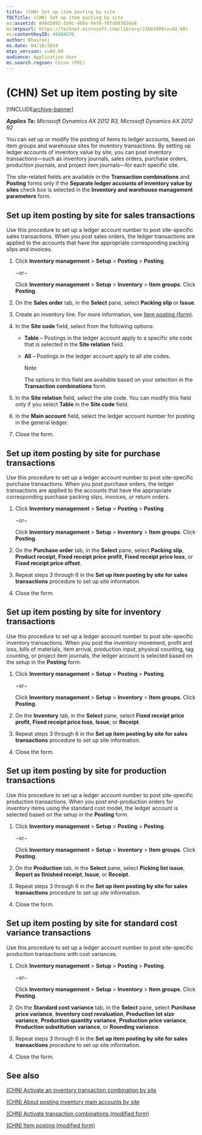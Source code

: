 ```yaml
---
title: (CHN) Set up item posting by site
TOCTitle: (CHN) Set up item posting by site
ms:assetid: 046d2892-3a9c-409a-94f0-f6fd883656e8
ms:mtpsurl: https://technet.microsoft.com/library/JJ663989(v=AX.60)
ms:contentKeyID: 49384576
author: Khairunj
ms.date: 04/18/2014
mtps_version: v=AX.60
audience: Application User
ms.search.region: China (PRC)
---
```


# (CHN) Set up item posting by site 


[!INCLUDE[archive-banner](includes/archive-banner.md)]


_**Applies To:** Microsoft Dynamics AX 2012 R3, Microsoft Dynamics AX 2012 R2_

You can set up or modify the posting of items to ledger accounts, based on item groups and warehouse sites for inventory transactions. By setting up ledger accounts of inventory value by site, you can post inventory transactions—such as inventory journals, sales orders, purchase orders, production journals, and project item journals—for each specific site.

The site-related fields are available in the **Transaction combinations** and **Posting** forms only if the **Separate ledger accounts of inventory value by sites** check box is selected in the **Inventory and warehouse management parameters** form.

## Set up item posting by site for sales transactions

Use this procedure to set up a ledger account number to post site-specific sales transactions. When you post sales orders, the ledger transactions are applied to the accounts that have the appropriate corresponding packing slips and invoices.

1.  Click **Inventory management** \> **Setup** \> **Posting** \> **Posting**.
    
    −or−
    
    Click **Inventory management** \> **Setup** \> **Inventory** \> **Item groups**. Click **Posting**.

2.  On the **Sales order** tab, in the **Select** pane, select **Packing slip** or **Issue**.

3.  Create an inventory line. For more information, see [Item posting (form)](https://technet.microsoft.com/library/aa589971\(v=ax.60\)).

4.  In the **Site code** field, select from the following options:
    
      - **Table** – Postings in the ledger account apply to a specific site code that is selected in the **Site relation** field.
    
      - **All** – Postings in the ledger account apply to all site codes.
        

        > [!NOTE]
        > <P>The options in this field are available based on your selection in the <STRONG>Transaction combinations</STRONG> form.</P>



5.  In the **Site relation** field, select the site code. You can modify this field only if you select **Table** in the **Site code** field.

6.  In the **Main account** field, select the ledger account number for posting in the general ledger.

7.  Close the form.

## Set up item posting by site for purchase transactions

Use this procedure to set up a ledger account number to post site-specific purchase transactions. When you post purchase orders, the ledger transactions are applied to the accounts that have the appropriate corresponding purchase packing slips, invoices, or return orders.

1.  Click **Inventory management** \> **Setup** \> **Posting** \> **Posting**.
    
    −or−
    
    Click **Inventory management** \> **Setup** \> **Inventory** \> **Item groups**. Click **Posting**.

2.  On the **Purchase order** tab, in the **Select** pane, select **Packing slip**, **Product receipt**, **Fixed receipt price profit**, **Fixed receipt price loss**, or **Fixed receipt price offset**.

3.  Repeat steps 3 through 6 in the **Set up item posting by site for sales transactions** procedure to set up site information.

4.  Close the form.

## Set up item posting by site for inventory transactions

Use this procedure to set up a ledger account number to post site-specific inventory transactions. When you post the inventory movement, profit and loss, bills of materials, item arrival, production input, physical counting, tag counting, or project item journals, the ledger account is selected based on the setup in the **Posting** form.

1.  Click **Inventory management** \> **Setup** \> **Posting** \> **Posting**.
    
    −or−
    
    Click **Inventory management** \> **Setup** \> **Inventory** \> **Item groups**. Click **Posting**.

2.  On the **Inventory** tab, in the **Select** pane, select **Fixed receipt price profit**, **Fixed receipt price loss**, **Issue**, or **Receipt**.

3.  Repeat steps 3 through 6 in the **Set up item posting by site for sales transactions** procedure to set up site information.

4.  Close the form.

## Set up item posting by site for production transactions

Use this procedure to set up a ledger account number to post site-specific production transactions. When you post end-production orders for inventory items using the standard cost model, the ledger account is selected based on the setup in the **Posting** form.

1.  Click **Inventory management** \> **Setup** \> **Posting** \> **Posting**.
    
    −or−
    
    Click **Inventory management** \> **Setup** \> **Inventory** \> **Item groups**. Click **Posting**.

2.  On the **Production** tab, in the **Select** pane, select **Picking list issue**, **Report as finished receipt**, **Issue**, or **Receipt**.

3.  Repeat steps 3 through 6 in the **Set up item posting by site for sales transactions** procedure to set up site information.

4.  Close the form.

## Set up item posting by site for standard cost variance transactions

Use this procedure to set up a ledger account number to post site-specific production transactions with cost variances.

1.  Click **Inventory management** \> **Setup** \> **Posting** \> **Posting**.
    
    −or−
    
    Click **Inventory management** \> **Setup** \> **Inventory** \> **Item groups**. Click **Posting**.

2.  On the **Standard cost variance** tab, in the **Select** pane, select **Purchase price variance**, **Inventory cost revaluation**, **Production lot size variance**, **Production quantity variance**, **Production price variance**, **Production substitution variance**, or **Rounding variance**.

3.  Repeat steps 3 through 6 in the **Set up item posting by site for sales transactions** procedure to set up site information.

4.  Close the form.

## See also

[(CHN) Activate an inventory transaction combination by site](chn-activate-an-inventory-transaction-combination-by-site.md)

[(CHN) About posting inventory main accounts by site](chn-about-posting-inventory-main-accounts-by-site.md)

[(CHN) Activate transaction combinations (modified form)](https://technet.microsoft.com/library/jj664107\(v=ax.60\))

[(CHN) Item posting (modified form)](https://technet.microsoft.com/library/jj664026\(v=ax.60\))

  


